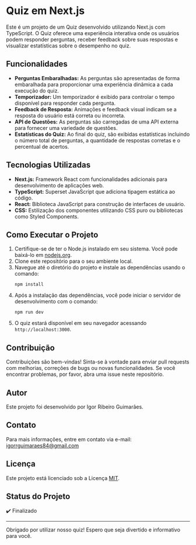 # Quiz em Next.js

Este é um projeto de um Quiz desenvolvido utilizando Next.js com TypeScript. O Quiz oferece uma experiência interativa onde os usuários podem responder perguntas, receber feedback sobre suas respostas e visualizar estatísticas sobre o desempenho no quiz.

## Funcionalidades

- **Perguntas Embaralhadas:** As perguntas são apresentadas de forma embaralhada para proporcionar uma experiência dinâmica a cada execução do quiz.
- **Temporizador:** Um temporizador é exibido para controlar o tempo disponível para responder cada pergunta.
- **Feedback de Resposta:** Animações e feedback visual indicam se a resposta do usuário está correta ou incorreta.
- **API de Questões:** As perguntas são carregadas de uma API externa para fornecer uma variedade de questões.
- **Estatísticas do Quiz:** Ao final do quiz, são exibidas estatísticas incluindo o número total de perguntas, a quantidade de respostas corretas e o percentual de acertos.

## Tecnologias Utilizadas

- **Next.js:** Framework React com funcionalidades adicionais para desenvolvimento de aplicações web.
- **TypeScript:** Superset JavaScript que adiciona tipagem estática ao código.
- **React:** Biblioteca JavaScript para construção de interfaces de usuário.
- **CSS:** Estilização dos componentes utilizando CSS puro ou bibliotecas como Styled Components.

## Como Executar o Projeto

1. Certifique-se de ter o Node.js instalado em seu sistema. Você pode baixá-lo em [nodejs.org](https://nodejs.org/).
2. Clone este repositório para o seu ambiente local.
3. Navegue até o diretório do projeto e instale as dependências usando o comando:
   ```
   npm install
   ```
4. Após a instalação das dependências, você pode iniciar o servidor de desenvolvimento com o comando:
   ```
   npm run dev
   ```
5. O quiz estará disponível em seu navegador acessando `http://localhost:3000`.

## Contribuição

Contribuições são bem-vindas! Sinta-se à vontade para enviar pull requests com melhorias, correções de bugs ou novas funcionalidades. Se você encontrar problemas, por favor, abra uma issue neste repositório.

## Autor

Este projeto foi desenvolvido por Igor Ribeiro Guimarães.

## Contato

Para mais informações, entre em contato via e-mail: igorrguimaraes84@gmail.com

## Licença

Este projeto está licenciado sob a Licença [MIT](https://opensource.org/licenses/MIT).

## Status do Projeto

✔️ Finalizado

---

Obrigado por utilizar nosso quiz! Espero que seja divertido e informativo para você.
